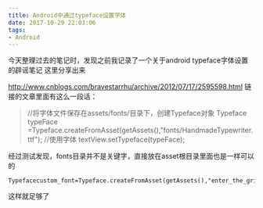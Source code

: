 ```yaml
---
title: Android中通过typeface设置字体
date: 2017-10-29 22:03:06
tags:
- Android
---
```

今天整理过去的笔记时，发现之前我记录了一个关于android typeface字体设置的辟谣笔记
这里分享出来

<!--more-->

http://www.cnblogs.com/bravestarrhu/archive/2012/07/17/2595598.html
链接的文章里面有这么一段话：

>//将字体文件保存在assets/fonts/目录下，创建Typeface对象
>Typeface typeFace =Typeface.createFromAsset(getAssets(),"fonts/HandmadeTypewriter.ttf");
>//使用字体
>textView.setTypeface(typeFace);

经过测试发现，fonts目录并不是关键字，直接放在asset根目录里面也是一样可以的
```
Typefacecustom_font=Typeface.createFromAsset(getAssets(),"enter_the_grid.ttf");
```
这样就足够了
